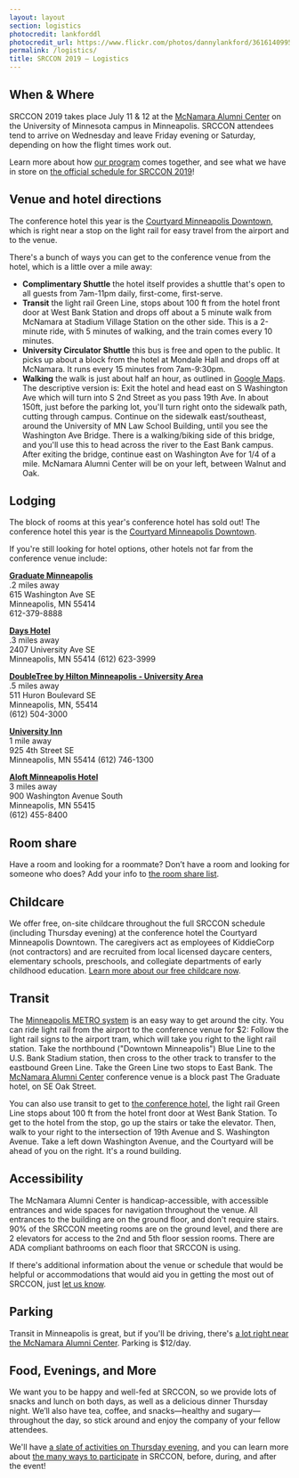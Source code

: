 ```yaml
---
layout: layout
section: logistics
photocredit: lankforddl
photocredit_url: https://www.flickr.com/photos/dannylankford/3616140995
permalink: /logistics/
title: SRCCON 2019 — Logistics
---
```


## When & Where

SRCCON 2019 takes place July 11 & 12 at the <a href="https://www.google.com/maps/place/mcnamara+alumni+center/@44.975251,-93.227871,15z/data=!4m2!3m1!1s0x0:0x5f984f594ceab6ad?sa=X&ei=9qzmVISFC4iegwTskYDYCg&ved=0CIcBEPwSMBA">McNamara Alumni Center</a> on the University of Minnesota campus in Minneapolis. SRCCON attendees tend to arrive on Wednesday and leave Friday evening or Saturday, depending on how the flight times work out. 

Learn more about how [our program](/program) comes together, and see what we have in store on [the official schedule for SRCCON 2019](https://schedule.srccon.org)!

## Venue and hotel directions
The conference hotel this year is the [Courtyard Minneapolis Downtown](https://www.marriott.com/hotels/travel/mspdc-courtyard-minneapolis-downtown/), which is right near a stop on the light rail for easy travel from the airport and to the venue. 

There's a bunch of ways you can get to the conference venue from the hotel, which is a little over a mile away:

* **Complimentary Shuttle** the hotel itself provides a shuttle that's open to all guests from 7am-11pm daily, first-come, first-serve.
* **Transit** the light rail Green Line, stops about 100 ft from the hotel front door at West Bank Station and drops off about a 5 minute walk from McNamara at Stadium Village Station on the other side. This is a 2-minute ride, with 5 minutes of walking, and the train comes every 10 minutes.
* **University Circulator Shuttle** this bus is free and open to the public. It picks up about a block from the hotel at Mondale Hall and drops off at McNamara. It runs every 15 minutes from 7am-9:30pm.
* **Walking** the walk is just about half an hour, as outlined in [Google Maps](https://goo.gl/maps/T5R7ecE4Vsvqq2Wj8). The descriptive version is: Exit the hotel and head east on S Washington Ave which will turn into S 2nd Street as you pass 19th Ave. In about 150ft, just before the parking lot, you'll turn right onto the sidewalk path, cutting through campus. Continue on the sidewalk east/southeast, around the University of MN Law School Building, until you see the Washington Ave Bridge. There is a walking/biking side of this bridge, and you'll use this to head across the river to the East Bank campus. After exiting the bridge, continue east on Washington Ave for 1/4 of a mile. McNamara Alumni Center will be on your left, between Walnut and Oak.


## Lodging

The block of rooms at this year's conference hotel has sold out! The conference hotel this year is the [Courtyard Minneapolis Downtown](https://www.marriott.com/hotels/travel/mspdc-courtyard-minneapolis-downtown/).

If you're still looking for hotel options, other hotels not far from the conference venue include:

**[Graduate Minneapolis](https://www.graduatehotels.com/minneapolis/)**<br>
.2 miles away<br>
615 Washington Ave SE<br>
Minneapolis, MN 55414<br>
612-379-8888

**[Days Hotel](http://www.daysinn.com/hotels/minnesota/minneapolis/days-inn-hotel-university-ave-se/hotel-overview)**  
.3 miles away  
2407 University Ave SE  
Minneapolis, MN 55414 
(612) 623-3999

**[DoubleTree by Hilton Minneapolis - University Area](https://doubletree3.hilton.com/en/hotels/minnesota/doubletree-by-hilton-hotel-minneapolis-university-area-MSPUNDT/index.html)**<br>
.5 miles away<br>
511 Huron Boulevard SE<br>
Minneapolis, MN, 55414<br>
(612) 504-3000

**[University Inn](http://www.universityinnmn.com/)**  
1 mile away  
925 4th Street SE  
Minneapolis, MN 55414
(612) 746-1300

**[Aloft Minneapolis Hotel](http://www.aloftminneapolis.com/)**  
3 miles away  
900 Washington Avenue South  
Minneapolis, MN 55415  
(612) 455-8400

## Room share

Have a room and looking for a roommate? Don’t have a room and looking for someone who does? Add your info to [the room share list](https://docs.google.com/spreadsheets/d/1PGRa2YlZiFyDF_NI_REqUBDB861SVVAFkli46GsETf4/edit?usp=sharing).

## Childcare

We offer free, on-site childcare throughout the full SRCCON schedule (including Thursday evening) at the conference hotel the Courtyard Minneapolis Downtown. The caregivers act as employees of KiddieCorp (not contractors) and are recruited from local licensed daycare centers, elementary schools, preschools, and collegiate departments of early childhood education. [Learn more about our free childcare now](/childcare).

## Transit
The [Minneapolis METRO system](http://www.metrotransit.org/metro-system) is an easy way to get around the city. You can ride light rail from the airport to the conference venue for $2: Follow the light rail signs to the airport tram, which will take you right to the light rail station. Take the northbound ("Downtown Minneapolis") Blue Line to the U.S. Bank Stadium station, then cross to the other track to transfer to the eastbound Green Line. Take the Green Line two stops to East Bank. The [McNamara Alumni Center](http://www.mac-events.org/) conference venue is a block past The Graduate hotel, on SE Oak Street.

You can also use transit to get to [the conference hotel](https://www.marriott.com/hotels/travel/mspdc-courtyard-minneapolis-downtown/), the light rail Green Line stops about 100 ft from the hotel front door at West Bank Station. To get to the hotel from the stop, go up the stairs or take the elevator. Then, walk to your right to the intersection of 19th Avenue and S. Washington Avenue. Take a left down Washington Avenue, and the Courtyard will be ahead of you on the right. It's a round building.

## Accessibility

The McNamara Alumni Center is handicap-accessible, with accessible entrances and wide spaces for navigation throughout the venue. All entrances to the building are on the ground floor, and don't require stairs. 90% of the SRCCON meeting rooms are on the ground level, and there are 2 elevators for access to the 2nd and 5th floor session rooms. There are ADA compliant bathrooms on each floor that SRCCON is using.

If there's additional information about the venue or schedule that would be helpful or accommodations that would aid you in getting the most out of SRCCON, just [let us know](mailto:srccon@opennews.org).

## Parking
Transit in Minneapolis is great, but if you'll be driving, there's [a lot right near the McNamara Alumni Center](http://mac-events.org/directions/). Parking is $12/day.

## Food, Evenings, and More

We want you to be happy and well-fed at SRCCON, so we provide lots of snacks and lunch on both days, as well as a delicious dinner Thursday night. We’ll also have tea, coffee, and snacks—healthy and sugary—throughout the day, so stick around and enjoy the company of your fellow attendees.

We'll have [a slate of activities on Thursday evening](/participation/#things-you-can-do-at-srccon), and you can learn more about [the many ways to participate](/participation) in SRCCON, before, during, and after the event!
